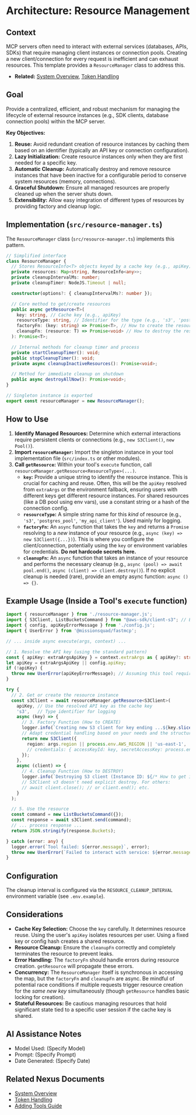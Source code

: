 # Architecture: Resource Management

## Context

MCP servers often need to interact with external services (databases, APIs, SDKs) that require managing client instances or connection pools. Creating a new client/connection for every request is inefficient and can exhaust resources. This template provides a `ResourceManager` class to address this.

-   **Related:** [System Overview](system_overview.md), [Token Handling](token_handling.md)

## Goal

Provide a centralized, efficient, and robust mechanism for managing the lifecycle of external resource instances (e.g., SDK clients, database connection pools) within the MCP server.

**Key Objectives:**

1.  **Reuse:** Avoid redundant creation of resource instances by caching them based on an identifier (typically an API key or connection configuration).
2.  **Lazy Initialization:** Create resource instances only when they are first needed for a specific key.
3.  **Automatic Cleanup:** Automatically destroy and remove resource instances that have been inactive for a configurable period to conserve system resources (memory, connections).
4.  **Graceful Shutdown:** Ensure all managed resources are properly cleaned up when the server shuts down.
5.  **Extensibility:** Allow easy integration of different types of resources by providing factory and cleanup logic.

## Implementation (`src/resource-manager.ts`)

The `ResourceManager` class (`src/resource-manager.ts`) implements this pattern.

```typescript
// Simplified interface
class ResourceManager {
  // Stores ResourceInfo<T> objects keyed by a cache key (e.g., apiKey)
  private resources: Map<string, ResourceInfo<any>>;
  private cleanupIntervalMs: number;
  private cleanupTimer: NodeJS.Timeout | null;

  constructor(options?: { cleanupIntervalMs?: number });

  // Core method to get/create resources
  public async getResource<T>(
    key: string, // Cache key (e.g., apiKey)
    resourceType: string, // Identifier for the type (e.g., 's3', 'postgres_pool')
    factoryFn: (key: string) => Promise<T>, // How to create the resource
    cleanupFn: (resource: T) => Promise<void> // How to destroy the resource
  ): Promise<T>;

  // Internal methods for cleanup timer and process
  private startCleanupTimer(): void;
  public stopCleanupTimer(): void;
  private async cleanupInactiveResources(): Promise<void>;

  // Method for immediate cleanup on shutdown
  public async destroyAllNow(): Promise<void>;
}

// Singleton instance is exported
export const resourceManager = new ResourceManager();
```

## How to Use

1.  **Identify Managed Resources:** Determine which external interactions require persistent clients or connections (e.g., `new S3Client()`, `new Pool()`).
2.  **Import `resourceManager`:** Import the singleton instance in your tool implementation file (`src/index.ts` or other modules).
3.  **Call `getResource`:** Within your tool's `execute` function, call `resourceManager.getResource<ResourceType>(...)`.
    *   **`key`:** Provide a unique string to identify the resource instance. This is crucial for caching and reuse. Often, this will be the `apiKey` resolved from `extraArgs` or the environment fallback, ensuring users with different keys get different resource instances. For shared resources (like a DB pool using env vars), use a constant string or a hash of the connection config.
    *   **`resourceType`:** A simple string name for this *kind* of resource (e.g., `'s3'`, `'postgres_pool'`, `'my_api_client'`). Used mainly for logging.
    *   **`factoryFn`:** An `async` function that takes the `key` and returns a `Promise` resolving to a *new* instance of your resource (e.g., `async (key) => new S3Client({...})`). This is where you configure the client/connection, potentially using the `key` or environment variables for credentials. **Do not hardcode secrets here.**
    *   **`cleanupFn`:** An `async` function that takes an instance of your resource and performs the necessary cleanup (e.g., `async (pool) => await pool.end()`, `async (client) => client.destroy()`). If no explicit cleanup is needed (rare), provide an empty async function: `async () => {}`.

## Example Usage (Inside a Tool's `execute` function)

```typescript
import { resourceManager } from './resource-manager.js';
import { S3Client, ListBucketsCommand } from "@aws-sdk/client-s3"; // Example SDK
import { config, apiKeyErrorMessage } from './config.js';
import { UserError } from '@missionsquad/fastmcp';

// ... inside async execute(args, context) ...

// 1. Resolve the API key (using the standard pattern)
const { apiKey: extraArgsApiKey } = context.extraArgs as { apiKey?: string } || {};
let apiKey = extraArgsApiKey || config.apiKey;
if (!apiKey) {
  throw new UserError(apiKeyErrorMessage); // Assuming this tool requires auth
}

try {
  // 2. Get or create the resource instance
  const s3Client = await resourceManager.getResource<S3Client>(
    apiKey, // Use the resolved API key as the cache key
    's3',   // Type identifier for logging
    async (key) => {
      // 3. Factory Function (How to CREATE)
      logger.info(`Creating new S3 client for key ending ...${key.slice(-4)}`);
      // Adapt credential handling based on your needs and the structure of 'key'
      return new S3Client({
        region: args.region || process.env.AWS_REGION || 'us-east-1',
        // credentials: { accessKeyId: key, secretAccessKey: process.env.AWS_SECRET_ACCESS_KEY } // Example - Adapt!
      });
    },
    async (client) => {
      // 4. Cleanup Function (How to DESTROY)
      logger.info(`Destroying S3 client (Instance ID: ${/* How to get instance ID if needed? Maybe pass it to cleanup? */''})`);
      // S3Client v3 doesn't need explicit destroy. For others:
      // await client.close(); // or client.end(); etc.
    }
  );

  // 5. Use the resource
  const command = new ListBucketsCommand({});
  const response = await s3Client.send(command);
  // ... process response ...
  return JSON.stringify(response.Buckets);

} catch (error: any) {
  logger.error(`Tool failed: ${error.message}`, error);
  throw new UserError(`Failed to interact with service: ${error.message}`);
}
```

## Configuration

The cleanup interval is configured via the `RESOURCE_CLEANUP_INTERVAL` environment variable (see `.env.example`).

## Considerations

*   **Cache Key Selection:** Choose the `key` carefully. It determines resource reuse. Using the user's `apiKey` isolates resources per user. Using a fixed key or config hash creates a shared resource.
*   **Resource Cleanup:** Ensure the `cleanupFn` correctly and completely terminates the resource to prevent leaks.
*   **Error Handling:** The `factoryFn` should handle errors during resource creation. `getResource` will propagate these errors.
*   **Concurrency:** The `ResourceManager` itself is synchronous in accessing the map, but the `factoryFn` and `cleanupFn` are async. Be mindful of potential race conditions if multiple requests trigger resource creation for the *same new key* simultaneously (though `getResource` handles basic locking for creation).
*   **Stateful Resources:** Be cautious managing resources that hold significant state tied to a specific user session if the cache key is shared.

## AI Assistance Notes

-   Model Used: (Specify Model)
-   Prompt: (Specify Prompt)
-   Date Generated: (Specify Date)

## Related Nexus Documents

-   [System Overview](system_overview.md)
-   [Token Handling](token_handling.md)
-   [Adding Tools Guide](../guides/adding_tools.md)
